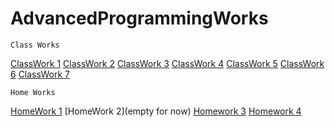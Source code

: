 # AdvancedProgrammingWorks
   
    Class Works
 [ClassWork 1](https://enestrz.github.io/AdvancedProgrammingWorks/CW1/charcount.html)
 [ClassWork 2](https://enestrz.github.io/AdvancedProgrammingWorks/CW2/ArrayDemo.html)
 [ClassWork 3](https://enestrz.github.io/AdvancedProgrammingWorks/CW3/inspector.html)
 [ClassWork 4](https://enestrz.github.io/AdvancedProgrammingWorks/CW4/index1.html)
 [ClassWork 5](https://enestrz.github.io/AdvancedProgrammingWorks/CW5/cw5.html) 
 [ClassWork 6](https://enestrz.github.io/AdvancedProgrammingWorks/CW6/classwork6.html)
 [ClassWork 7](https://enestrz.github.io/AdvancedProgrammingWorks/CW7/cw7.html)
 
    Home Works
 [HomeWork 1](https://enestrz.github.io/AdvancedProgrammingWorks/HW1/AddCourse.html)
 [HomeWork 2](empty for now)
 [Homework 3](https://enestrz.github.io/AdvancedProgrammingWorks/HW3/homework3.html)
 [Homework 4](https://enestrz.github.io/AdvancedProgrammingWorks/HW4/homework4.html)
 
 

